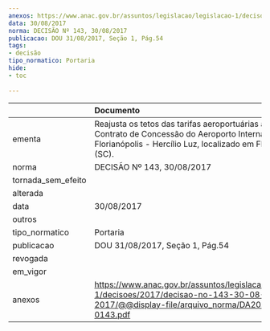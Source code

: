 ```yaml
---
anexos: https://www.anac.gov.br/assuntos/legislacao/legislacao-1/decisoes/2017/decisao-no-143-30-08-2017/@@display-file/arquivo_norma/DA2017-0143.pdf
data: 30/08/2017
norma: DECISÃO Nº 143, 30/08/2017
publicacao: DOU 31/08/2017, Seção 1, Pág.54
tags:
- decisão
tipo_normatico: Portaria
hide: 
- toc 
 
---
```


|                    | Documento                                                                                                                                                                      |
|:-------------------|:-------------------------------------------------------------------------------------------------------------------------------------------------------------------------------|
| ementa             | Reajusta os tetos das tarifas aeroportuárias aplicáveis ao Contrato de Concessão do Aeroporto Internacional de Florianópolis - Hercílio Luz, localizado em Florianópolis (SC). |
| norma              | DECISÃO Nº 143, 30/08/2017                                                                                                                                                     |
| tornada_sem_efeito |                                                                                                                                                                                |
| alterada           |                                                                                                                                                                                |
| data               | 30/08/2017                                                                                                                                                                     |
| outros             |                                                                                                                                                                                |
| tipo_normatico     | Portaria                                                                                                                                                                       |
| publicacao         | DOU 31/08/2017, Seção 1, Pág.54                                                                                                                                                |
| revogada           |                                                                                                                                                                                |
| em_vigor           |                                                                                                                                                                                |
| anexos             | https://www.anac.gov.br/assuntos/legislacao/legislacao-1/decisoes/2017/decisao-no-143-30-08-2017/@@display-file/arquivo_norma/DA2017-0143.pdf                                  |